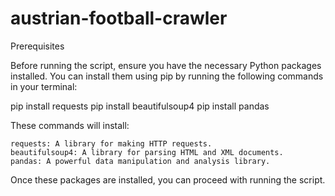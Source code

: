 # austrian-football-crawler

Prerequisites

Before running the script, ensure you have the necessary Python packages installed. You can install them using pip by running the following commands in your terminal:

pip install requests
pip install beautifulsoup4
pip install pandas

These commands will install:

    requests: A library for making HTTP requests.
    beautifulsoup4: A library for parsing HTML and XML documents.
    pandas: A powerful data manipulation and analysis library.

Once these packages are installed, you can proceed with running the script.
